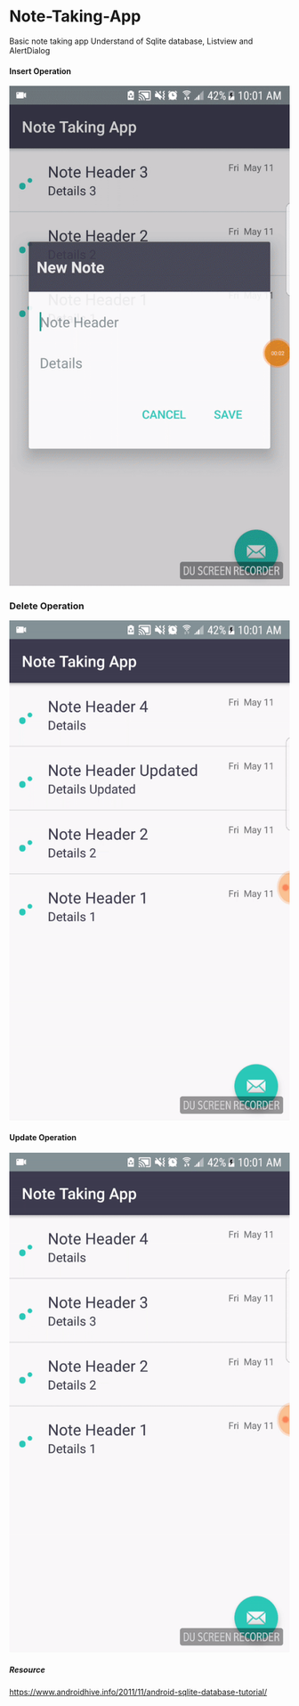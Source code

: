 # Note-Taking-App
Basic note taking app
Understand of Sqlite database, Listview and AlertDialog 

#### Insert Operation
![Insert](https://github.com/manojkumarsmks/Note-Taking-App/blob/master/Insert.gif)

### Delete Operation
![Delete](https://github.com/manojkumarsmks/Note-Taking-App/blob/master/Delete.gif)

#### Update Operation
![Update](https://github.com/manojkumarsmks/Note-Taking-App/blob/master/Update.gif)


##### Resource 
https://www.androidhive.info/2011/11/android-sqlite-database-tutorial/

